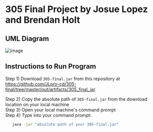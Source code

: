 # 305 Final Project by Josue Lopez and Brendan Holt

## UML Diagram
![image](https://github.com/user-attachments/assets/ef020096-ebbf-4a3c-962c-476e6f5f075b)

## Instructions to Run Program
Step 1) Download `305-final.jar` from this repository at https://github.com/JLpro-cd/305-final/tree/master/out/artifacts/305_final_jar

Step 2) Copy the absolute path of `305-final.jar` from the download location on your local machine  
Step 3) Open your local machine's command prompt  
Step 4) Type into your command prompt:

```bash
   java -jar "absolute path of your 305-final.jar"
